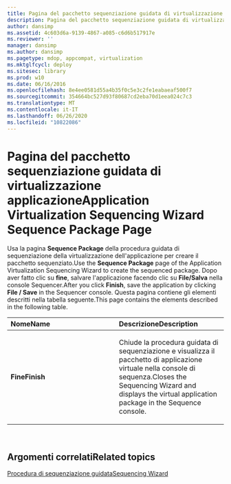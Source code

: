 ```yaml
---
title: Pagina del pacchetto sequenziazione guidata di virtualizzazione applicazione
description: Pagina del pacchetto sequenziazione guidata di virtualizzazione applicazione
author: dansimp
ms.assetid: 4c603d6a-9139-4867-a085-c6d6b517917e
ms.reviewer: ''
manager: dansimp
ms.author: dansimp
ms.pagetype: mdop, appcompat, virtualization
ms.mktglfcycl: deploy
ms.sitesec: library
ms.prod: w10
ms.date: 06/16/2016
ms.openlocfilehash: 8e4ee0581d55a4b35f0c5e3c2fe1eabaeaf500f7
ms.sourcegitcommit: 354664bc527d93f80687cd2eba70d1eea024c7c3
ms.translationtype: MT
ms.contentlocale: it-IT
ms.lasthandoff: 06/26/2020
ms.locfileid: "10822086"
---
```

# <span data-ttu-id="ee5c1-103">Pagina del pacchetto sequenziazione guidata di virtualizzazione applicazione</span><span class="sxs-lookup"><span data-stu-id="ee5c1-103">Application Virtualization Sequencing Wizard Sequence Package Page</span></span>


<span data-ttu-id="ee5c1-104">Usa la pagina **Sequence Package** della procedura guidata di sequenziazione della virtualizzazione dell'applicazione per creare il pacchetto sequenziato.</span><span class="sxs-lookup"><span data-stu-id="ee5c1-104">Use the **Sequence Package** page of the Application Virtualization Sequencing Wizard to create the sequenced package.</span></span> <span data-ttu-id="ee5c1-105">Dopo aver fatto clic su **fine**, salvare l'applicazione facendo clic su **File/Salva** nella console Sequencer.</span><span class="sxs-lookup"><span data-stu-id="ee5c1-105">After you click **Finish**, save the application by clicking **File / Save** in the Sequencer console.</span></span> <span data-ttu-id="ee5c1-106">Questa pagina contiene gli elementi descritti nella tabella seguente.</span><span class="sxs-lookup"><span data-stu-id="ee5c1-106">This page contains the elements described in the following table.</span></span>

<table>
<colgroup>
<col width="50%" />
<col width="50%" />
</colgroup>
<thead>
<tr class="header">
<th align="left"><span data-ttu-id="ee5c1-107">Nome</span><span class="sxs-lookup"><span data-stu-id="ee5c1-107">Name</span></span></th>
<th align="left"><span data-ttu-id="ee5c1-108">Descrizione</span><span class="sxs-lookup"><span data-stu-id="ee5c1-108">Description</span></span></th>
</tr>
</thead>
<tbody>
<tr class="odd">
<td align="left"><p><strong><span data-ttu-id="ee5c1-109">Fine</span><span class="sxs-lookup"><span data-stu-id="ee5c1-109">Finish</span></span></strong></p></td>
<td align="left"><p><span data-ttu-id="ee5c1-110">Chiude la procedura guidata di sequenziazione e visualizza il pacchetto di applicazione virtuale nella console di sequenza.</span><span class="sxs-lookup"><span data-stu-id="ee5c1-110">Closes the Sequencing Wizard and displays the virtual application package in the Sequence console.</span></span></p></td>
</tr>
</tbody>
</table>

 

## <span data-ttu-id="ee5c1-111">Argomenti correlati</span><span class="sxs-lookup"><span data-stu-id="ee5c1-111">Related topics</span></span>


[<span data-ttu-id="ee5c1-112">Procedura di sequenziazione guidata</span><span class="sxs-lookup"><span data-stu-id="ee5c1-112">Sequencing Wizard</span></span>](sequencing-wizard.md)

 

 





